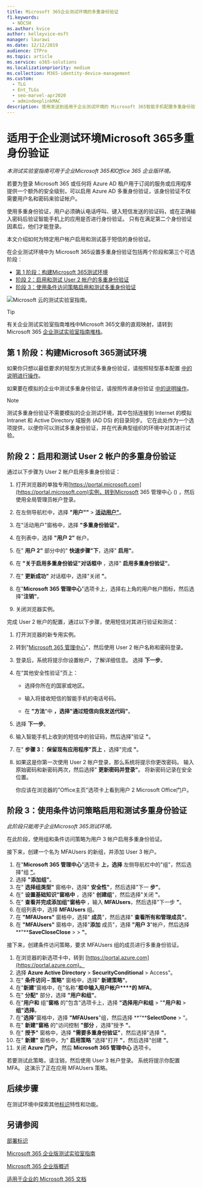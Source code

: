 ```yaml
---
title: Microsoft 365企业测试环境的多重身份验证
f1.keywords:
  - NOCSH
ms.author: kvice
author: kelleyvice-msft
manager: laurawi
ms.date: 12/12/2019
audience: ITPro
ms.topic: article
ms.service: o365-solutions
ms.localizationpriority: medium
ms.collection: M365-identity-device-management
ms.custom:
  - TLG
  - Ent_TLGs
  - seo-marvel-apr2020
  - admindeeplinkMAC
description: 使用发送到适用于企业测试环境的 Microsoft 365智能手机配置多重身份验证。
---
```


# <a name="multi-factor-authentication-for-your-microsoft-365-for-enterprise-test-environment"></a>适用于企业测试环境Microsoft 365多重身份验证

*本测试实验室指南可用于企业Microsoft 365和Office 365 企业版环境。*

若要为登录 Microsoft 365 或任何将 Azure AD 租户用于订阅的服务或应用程序提供一个额外的安全级别，可以启用 Azure AD 多重身份验证，该身份验证不仅需要用户名和密码来验证帐户。

使用多重身份验证，用户必须确认电话呼叫、键入短信发送的验证码，或在正确输入密码后验证智能手机上的应用是否进行身份验证。 只有在满足第二个身份验证因素后，他们才能登录。
  
本文介绍如何为特定用户帐户启用和测试基于短信的身份验证。
  
在企业测试环境中为 Microsoft 365设置多重身份验证包括两个阶段和第三个可选阶段：
- [第 1 阶段：构建Microsoft 365测试环境](#phase-1-build-out-your-microsoft-365-for-enterprise-test-environment)
- [阶段 2：启用和测试 User 2 帐户的多重身份验证](#phase-2-enable-and-test-multi-factor-authentication-for-the-user-2-account)
- [阶段 3：使用条件访问策略启用和测试多重身份验证](#phase-3-enable-and-test-multi-factor-authentication-with-a-conditional-access-policy)

![Microsoft 云的测试实验室指南。](../media/m365-enterprise-test-lab-guides/cloud-tlg-icon.png) 
    
> [!TIP]
> 有关企业测试实验室指南堆栈中Microsoft 365文章的直观映射，请转到 Microsoft 365 [企业测试实验室指南堆栈](../downloads/Microsoft365EnterpriseTLGStack.pdf)。
  
## <a name="phase-1-build-out-your-microsoft-365-for-enterprise-test-environment"></a>第 1 阶段：构建Microsoft 365测试环境

如果你只想以最低要求的轻型方式测试多重身份验证，请按照轻型基本配置 [中的说明进行操作](lightweight-base-configuration-microsoft-365-enterprise.md)。
  
如果要在模拟的企业中测试多重身份验证，请按照传递身份验证 [中的说明操作](pass-through-auth-m365-ent-test-environment.md)。
  
> [!NOTE]
> 测试多重身份验证不需要模拟的企业测试环境，其中包括连接到 Internet 的模拟 Intranet 和 Active Directory 域服务 (AD DS) 的目录同步。 它在此处作为一个选项提供，以便你可以测试多重身份验证，并在代表典型组织的环境中对其进行试验。
  
## <a name="phase-2-enable-and-test-multi-factor-authentication-for-the-user-2-account"></a>阶段 2：启用和测试 User 2 帐户的多重身份验证

通过以下步骤为 User 2 帐户启用多重身份验证：
  
1. 打开浏览器的单独专用[https://portal.microsoft.com](https://portal.microsoft.com)实例，转到Microsoft 365 管理中心 () ，然后使用全局管理员帐户登录。
    
2. 在左侧导航栏中，选择 **"用户""** > <a href="https://go.microsoft.com/fwlink/p/?linkid=834822" target="_blank">**活动用户"**</a>。
    
3. 在"活动用户"窗格中，选择 **"多重身份验证"**。
    
4. 在列表中，选择 **"用户 2"** 帐户。
    
5. 在" **用户 2"** 部分中的" **快速步骤"下**，选择" **启用"**。
    
6. 在 **"关于启用多重身份验证"对话框中** ，选择" **启用多重身份验证"**。
    
7. 在" **更新成功"** 对话框中，选择"关闭 **"**。
    
8. 在"**Microsoft 365 管理中心**"选项卡上，选择右上角的用户帐户图标，然后选择"**注销"**。
    
9. 关闭浏览器实例。
   
完成 User 2 帐户的配置，通过以下步骤，使用短信对其进行验证和测试：
  
1. 打开浏览器的新专用实例。
    
2. 转到"[Microsoft 365 管理中心](https://admin.microsoft.com)"，然后使用 User 2 帐户名称和密码登录。
    
3. 登录后，系统将提示你设置帐户，了解详细信息。 选择 **下一步**。
    
4. 在“其他安全性验证”页上： 
    
   - 选择你所在的国家或地区。
    
   - 输入将接收短信的智能手机的电话号码。
    
   - 在 **"方法**"中 **，选择"通过短信向我发送代码"**。
    
5. 选择 **下一步**。
    
6. 输入智能手机上收到的短信中的验证码，然后选择"验证 **"**。
    
7. 在" **步骤 3： 保留现有应用程序"页上** ，选择"完成 **"**。
    
8. 如果这是你第一次使用 User 2 帐户登录，那么系统将提示你更改密码。 输入原始密码和新密码两次，然后选择" **更新密码并登录"**。 将新密码记录在安全位置。
    
    你应该在浏览器的"Office主页"选项卡上看到用户 2 Microsoft Office门户。

## <a name="phase-3-enable-and-test-multi-factor-authentication-with-a-conditional-access-policy"></a>阶段 3：使用条件访问策略启用和测试多重身份验证

*此阶段只能用于企业Microsoft 365测试环境。*

在此阶段，使用组和条件访问策略为用户 3 帐户启用多重身份验证。

接下来，创建一个名为 MFAUsers 的新组，并添加 User 3 帐户。

1. 在"**Microsoft 365 管理中心**"选项卡 **上，选择** 左侧导航栏中的"组"，然后选择"组 <a href="https://go.microsoft.com/fwlink/p/?linkid=2052855" target="_blank">**"**</a>。
2. 选择 **"添加组"**。
3. 在" **选择组类型"** 窗格中，选择" **安全性"**，然后选择"下一 **步"**。
4. 在" **设置基础知识"窗格中** ，选择" **创建组**"，然后选择"关闭 **"**。
5. 在" **查看并完成添加组"窗格中** ，输入 **MFAUsers**，然后选择"下一步 **"**。
6. 在组列表中，选择 **MFAUsers** 组。
7. 在 **"MFAUsers"** 窗格中，选择" **成员**"，然后选择" **查看所有和管理成员"**。
8. 在 **"MFAUsers"** 窗格中，选择"**添加** 成员"，选择 **"用户 3**"帐户，然后选择 **"****SaveCloseClose** >  > **"**。

接下来，创建条件访问策略，要求 MFAUsers 组的成员进行多重身份验证。

1. 在浏览器的新选项卡中，转到 [https://portal.azure.com](https://portal.azure.com)。
2. 选择 **Azure Active Directory** >  **SecurityConditional** >  Access"。
3. 在" **条件访问 – 策略"** 窗格中，选择" **新建策略"**。
4. 在"**新建**"窗格中，在"名称"**框中输入用户帐户****的 MFA**。
5. 在" **分配"** 部分，选择 **"用户和组"**。
6. 在"**用户和** 组"**窗格** 的"包含"选项卡上，选择 **"选择用户和组** > "**"用户和** > **组"选择**。
7. 在"**选择**"窗格中，选择 **"MFAUsers**"组，然后选择 **"****SelectDone** > "。
8. 在" **新建"窗格** 的"访问控制 **"部分** ，选择"授予 **"**。
9. 在" **授予"** 窗格中，选择 **"需要多重身份验证"**，然后选择"选择 **"**。
10. 在" **新建"** 窗格中，为" **启用策略** "选择"打开 **"**，然后选择"创建 **"**。
11. 关闭 **Azure 门户，** 然后 **Microsoft 365 管理中心** 选项卡。

若要测试此策略，请注销，然后使用 User 3 帐户登录。 系统将提示你配置 MFA。 这演示了正在应用 MFAUsers 策略。

## <a name="next-step"></a>后续步骤

在测试环境中探索其他[标识](m365-enterprise-test-lab-guides.md#identity)特性和功能。

## <a name="see-also"></a>另请参阅

[部署标识](deploy-identity-solution-overview.md)

[Microsoft 365 企业版测试实验室指南](m365-enterprise-test-lab-guides.md)

[Microsoft 365 企业版概述](microsoft-365-overview.md)

[适用于企业的 Microsoft 365 文档](/microsoft-365-enterprise/)